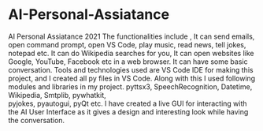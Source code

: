 # AI-Personal-Assiatance
AI Personal Assiatance 2021
The functionalities include , It can send emails, open command prompt, open VS Code, play music, read news, tell jokes, notepad etc. 
It can do Wikipedia searches for you, It can open websites like Google, YouTube, Facebook etc in a web browser. It can have some basic conversation. 
Tools and technologies used are VS Code IDE for making this project, and I  created all py files in VS Code. Along with this I used following modules and libraries  in my project. pyttsx3, 
SpeechRecognition, 
Datetime, 
Wikipedia, 
Smtplib, 
pywhatkit,  
pyjokes, 
pyautogui, 
pyQt etc. 
I have created a live GUI for interacting with  the AI User Interface as it gives a design and interesting look while having the conversation.
